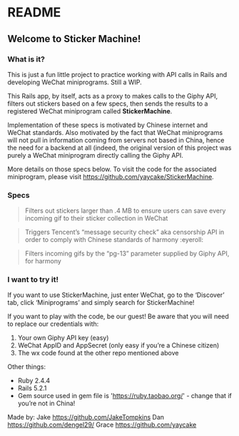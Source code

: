 # README

## Welcome to Sticker Machine!

### What is it?
This is just a fun little project to practice working with API calls in Rails and developing WeChat miniprograms. Still a WIP.

This Rails app, by itself, acts as a proxy to makes calls to the Giphy API, filters out stickers based on a few specs, then sends the results to a registered WeChat miniprogram called **StickerMachine**. 

Implementation of these specs is motivated by Chinese internet and WeChat standards. Also motivated by the fact that WeChat miniprograms will not pull in information coming from servers not based in China, hence the need for a backend at all (indeed, the original version of this project was purely a WeChat miniprogram directly calling the Giphy API.

More details on those specs below. To visit the code for the associated miniprogram, please visit https://github.com/yaycake/StickerMachine.
  
### Specs
> Filters out stickers larger than .4 MB to ensure users can save every incoming gif to their sticker collection in WeChat

> Triggers Tencent’s “message security check” aka censorship API in order to comply with Chinese standards of harmony :eyeroll:

> Filters incoming gifs by the “pg-13” parameter supplied by Giphy API, for harmony

### I want to try it!
 If you want to use StickerMachine, just enter WeChat, go to the ‘Discover’ tab, click ‘Miniprograms’ and simply search for StickerMachine!

If you want to play with the code, be our guest! Be aware that you will need to replace our credentials with:
1. Your own Giphy API key (easy) 
2. WeChat AppID and AppSecret (only easy if you’re a Chinese citizen)
3. The wx code found at the other repo mentioned above

Other things:
* Ruby 2.4.4
* Rails 5.2.1
* Gem source used in gem file is 'https://ruby.taobao.org/' - change that if you’re not in China! 

Made by:
Jake https://github.com/JakeTompkins
Dan https://github.com/dengel29/
Grace https://github.com/yaycake
